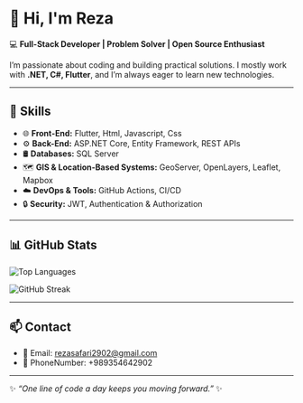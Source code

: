 # 👋 Hi, I'm Reza

💻 **Full-Stack Developer | Problem Solver | Open Source Enthusiast**

I’m passionate about coding and building practical solutions. I mostly work with **.NET, C#, Flutter**, and I’m always eager to learn new technologies.  

---

## 🚀 Skills

- 🌐 **Front-End:**  Flutter, Html, Javascript, Css  
- ⚙️ **Back-End:** ASP.NET Core, Entity Framework, REST APIs  
- 🛢️ **Databases:** SQL Server  
- 🗺️ **GIS & Location-Based Systems:** GeoServer, OpenLayers, Leaflet, Mapbox  
- ☁️ **DevOps & Tools:** GitHub Actions, CI/CD  
- 🔒 **Security:** JWT, Authentication & Authorization  

---

## 📊 GitHub Stats



![Top Languages](https://github-readme-stats.vercel.app/api/top-langs/?username=rezasafari1374&layout=compact&theme=radical&count_private=true)

![GitHub Streak](https://github-readme-streak-stats.herokuapp.com?user=rezasafari1374&theme=radical&hide_border=false)

---

## 📫 Contact
- 📧 Email: rezasafari2902@gmail.com
- 📧 PhoneNumber: +989354642902

---

✨ *“One line of code a day keeps you moving forward.”* ✨
